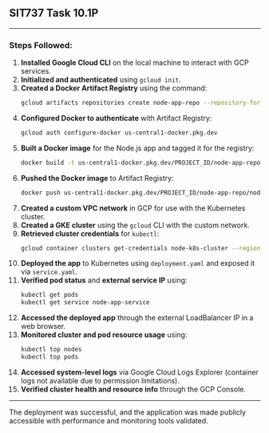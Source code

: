 ## SIT737 Task 10.1P 

---

### Steps Followed:

1. **Installed Google Cloud CLI** on the local machine to interact with GCP services.
2. **Initialized and authenticated** using `gcloud init`.
3. **Created a Docker Artifact Registry** using the command:
   ```bash
   gcloud artifacts repositories create node-app-repo --repository-format=docker --location=us-central1
   ```
4. **Configured Docker to authenticate** with Artifact Registry:
   ```bash
   gcloud auth configure-docker us-central1-docker.pkg.dev
   ```
5. **Built a Docker image** for the Node.js app and tagged it for the registry:
   ```bash
   docker build -t us-central1-docker.pkg.dev/PROJECT_ID/node-app-repo/node-k8s-app .
   ```
6. **Pushed the Docker image** to Artifact Registry:
   ```bash
   docker push us-central1-docker.pkg.dev/PROJECT_ID/node-app-repo/node-k8s-app
   ```
7. **Created a custom VPC network** in GCP for use with the Kubernetes cluster.
8. **Created a GKE cluster** using the `gcloud` CLI with the custom network.
9. **Retrieved cluster credentials** for `kubectl`:
   ```bash
   gcloud container clusters get-credentials node-k8s-cluster --region=us-central1
   ```
10. **Deployed the app** to Kubernetes using `deployment.yaml` and exposed it via `service.yaml`.
11. **Verified pod status** and **external service IP** using:
    ```bash
    kubectl get pods
    kubectl get service node-app-service
    ```
12. **Accessed the deployed app** through the external LoadBalancer IP in a web browser.
13. **Monitored cluster and pod resource usage** using:
    ```bash
    kubectl top nodes
    kubectl top pods
    ```
14. **Accessed system-level logs** via Google Cloud Logs Explorer (container logs not available due to permission limitations).
15. **Verified cluster health and resource info** through the GCP Console.

---

The deployment was successful, and the application was made publicly accessible with performance and monitoring tools validated.
